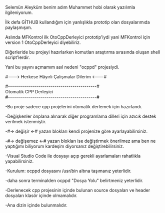 Selemün Aleyküm benim adım Muhammet hobi olarak yazılımla ilgileniyorum. 

İlk defa GİTHUB kullandığım için yanlışlıkla prototip olan dosyalarımıda paylaşmışım.

Aslında MFKontrol ilk OtoCppDerleyici prototip'iydi yani MFKontrol için version 1 OtoCppDerleyici diyebiliriz. 

Diğerleride bu projeyi hazırlarken komutları araştırma
sırasında oluşan shell script'lerdir.

Yani bu yayını açmamım asıl nedeni "ocppd" projesiydi.

#---> Herkese Hâyırlı Çalışmalar Dilerim <---#


#--------------------------------------------#      
          Otomatik CPP Derleyici          
#--------------------------------------------#

-Bu proje sadece cpp projelerini otomatik derlemek için hazırlandı.

-Değişkenler önplana alınarak diğer programlama dilleri için azıcık destek verilmek istenmiştir.

-#->  değişir  <-# yazan blokları kendi projenize göre ayarlayabilirsiniz.

-#-> değişemez <-# yazan blokları ise değiştirmek önerilmez ama ben ne yaptığımı biliyorum kardeşim diyorsanız değiştirebilirsiniz.

-Visual Studio Code ile dosyayı açıp gerekli ayarlamaları rahatlıkla yapabilirsiniz.

-Kurulum: ocppd dosyasını /usr/bin altına taşımanız yeterlidir.

-daha sonra terminalden ocppd "Dosya Yolu" belirtmeniz yeterlidir.

-Derlenecek cpp projesinin içinde bulunan source dosyaları ve header dosyaları klasör içinde olmamalıdır.

-Ana dizin içinde bulunmalıdır.

